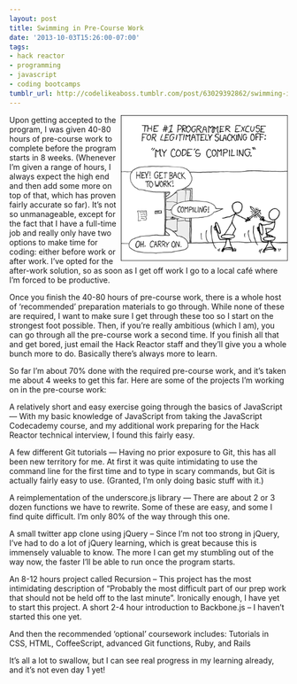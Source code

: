 ```yaml
---
layout: post
title: Swimming in Pre-Course Work
date: '2013-10-03T15:26:00-07:00'
tags:
- hack reactor
- programming
- javascript
- coding bootcamps
tumblr_url: http://codelikeaboss.tumblr.com/post/63029392862/swimming-in-pre-course-work
---
```


<img src="/post_resources/tumblr-images/xkcd-compiling.png" width="60%" align="right">Upon getting accepted to the program, I was given 40-80 hours of pre-course work to complete before the program starts in 8 weeks. (Whenever I’m given a range of hours, I always expect the high end and then add some more on top of that, which has proven fairly accurate so far). It’s not so unmanageable, except for the fact that I have a full-time job and really only have two options to make time for coding: either before work or after work. I’ve opted for the after-work solution, so as soon as I get off work I go to a local café where I’m forced to be productive.

Once you finish the 40-80 hours of pre-course work, there is a whole host of ‘recommended’ preparation materials to go through. While none of these are required, I want to make sure I get through these too so I start on the strongest foot possible. Then, if you’re really ambitious (which I am), you can go through all the pre-course work a second time. If you finish all that and get bored, just email the Hack Reactor staff and they’ll give you a whole bunch more to do. Basically there’s always more to learn.

So far I’m about 70% done with the required pre-course work, and it’s taken me about 4 weeks to get this far. Here are some of the projects I’m working on in the pre-course work:

A relatively short and easy exercise going through the basics of JavaScript — With my basic knowledge of JavaScript from taking the JavaScript Codecademy course, and my additional work preparing for the Hack Reactor technical interview, I found this fairly easy.

A few different Git tutorials — Having no prior exposure to Git, this has all been new territory for me. At first it was quite intimidating to use the command line for the first time and to type in scary commands, but Git is actually fairly easy to use. (Granted, I’m only doing basic stuff with it.)

A reimplementation of the underscore.js library — There are about 2 or 3 dozen functions we have to rewrite. Some of these are easy, and some I find quite difficult. I’m only 80% of the way through this one.

A small twitter app clone using jQuery – Since I’m not too strong in jQuery, I’ve had to do a lot of jQuery learning, which is great because this is immensely valuable to know. The more I can get my stumbling out of the way now, the faster I’ll be able to run once the program starts.

An 8-12 hours project called Recursion – This project has the most intimidating description of “Probably the most difficult part of our prep work that should not be held off to the last minute”. Ironically enough, I have yet to start this project.
A short 2-4 hour introduction to Backbone.js – I haven’t started this one yet.

And then the recommended ‘optional’ coursework includes: Tutorials in CSS, HTML, CoffeeScript, advanced Git functions, Ruby, and Rails

It’s all a lot to swallow, but I can see real progress in my learning already, and it’s not even day 1 yet!
